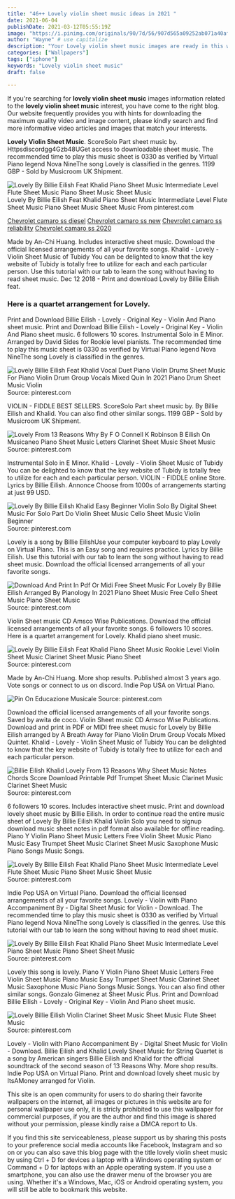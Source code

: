 ```yaml
---
title: "46++ Lovely violin sheet music ideas in 2021 "
date: 2021-06-04
publishDate: 2021-03-12T05:55:19Z
image: "https://i.pinimg.com/originals/90/7d/56/907d565a09252ab071a40afea5de7761.png"
author: "Wayne" # use capitalize
description: "Your Lovely violin sheet music images are ready in this website. Lovely violin sheet music are a topic that is being searched for and liked by netizens today. You can Get the Lovely violin sheet music files here. Download all free vectors."
categories: ["Wallpapers"]
tags: ["iphone"]
keywords: "Lovely violin sheet music"
draft: false

---
```


If you're searching for **lovely violin sheet music** images information related to the **lovely violin sheet music** interest, you have come to the right  blog.  Our website frequently  provides you with  hints  for downloading  the maximum  quality video and image  content, please kindly search and find more informative video articles and images  that match your interests.

**Lovely Violin Sheet Music**. ScoreSolo Part sheet music by. Httpsdiscordgg4Gzb48UGet access to downloadable sheet music. The recommended time to play this music sheet is 0330 as verified by Virtual Piano legend Nova NineThe song Lovely is classified in the genres. 1199 GBP - Sold by Musicroom UK Shipment.

![Lovely By Billie Eilish Feat Khalid Piano Sheet Music Intermediate Level Flute Sheet Music Piano Sheet Music Sheet Music](https://i.pinimg.com/originals/bb/6a/fa/bb6afa02376c0b75df36fa3b042a1aa0.jpg "Lovely By Billie Eilish Feat Khalid Piano Sheet Music Intermediate Level Flute Sheet Music Piano Sheet Music Sheet Music")
Lovely By Billie Eilish Feat Khalid Piano Sheet Music Intermediate Level Flute Sheet Music Piano Sheet Music Sheet Music From pinterest.com

[Chevrolet camaro ss diesel](/chevrolet-camaro-ss-diesel/)
[Chevrolet camaro ss new](/chevrolet-camaro-ss-new/)
[Chevrolet camaro ss reliability](/chevrolet-camaro-ss-reliability/)
[Chevrolet camaro ss 2020](/chevrolet-camaro-ss-2020/)

Made by An-Chi Huang. Includes interactive sheet music. Download the official licensed arrangements of all your favorite songs. Khalid - Lovely - Violin Sheet Music of Tubidy You can be delighted to know that the key website of Tubidy is totally free to utilize for each and each particular person. Use this tutorial with our tab to learn the song without having to read sheet music. Dec 12 2018 - Print and download Lovely by Billie Eilish feat.

### Here is a quartet arrangement for Lovely.

Print and Download Billie Eilish - Lovely - Original Key - Violin And Piano sheet music. Print and Download Billie Eilish - Lovely - Original Key - Violin And Piano sheet music. 6 followers 10 scores. Instrumental Solo in E Minor. Arranged by David Sides for Rookie level pianists. The recommended time to play this music sheet is 0330 as verified by Virtual Piano legend Nova NineThe song Lovely is classified in the genres.


![Lovely Billie Eilish Feat Khalid Vocal Duet Piano Violin Drums Sheet Music For Piano Violin Drum Group Vocals Mixed Quin In 2021 Piano Drum Sheet Music Violin](https://i.pinimg.com/originals/b3/2b/01/b32b018bc5f9df6ad430402bba32dcc3.png "Lovely Billie Eilish Feat Khalid Vocal Duet Piano Violin Drums Sheet Music For Piano Violin Drum Group Vocals Mixed Quin In 2021 Piano Drum Sheet Music Violin")
Source: pinterest.com

VIOLIN - FIDDLE BEST SELLERS. ScoreSolo Part sheet music by. By Billie Eilish and Khalid. You can also find other similar songs. 1199 GBP - Sold by Musicroom UK Shipment.

![Lovely From 13 Reasons Why By F O Connell K Robinson B Eilish On Musicaneo Piano Sheet Music Letters Clarinet Sheet Music Sheet Music](https://i.pinimg.com/564x/37/45/db/3745db6d7b1cc543ffea1c1778629678.jpg "Lovely From 13 Reasons Why By F O Connell K Robinson B Eilish On Musicaneo Piano Sheet Music Letters Clarinet Sheet Music Sheet Music")
Source: pinterest.com

Instrumental Solo in E Minor. Khalid - Lovely - Violin Sheet Music of Tubidy You can be delighted to know that the key website of Tubidy is totally free to utilize for each and each particular person. VIOLIN - FIDDLE online Store. Lyrics by Billie Eilish. Annonce Choose from 1000s of arrangements starting at just 99 USD.

![Lovely By Billie Eilish Khalid Easy Beginner Violin Solo By Digital Sheet Music For Solo Part Do Violin Sheet Music Cello Sheet Music Violin Beginner](https://i.pinimg.com/originals/ba/fc/4b/bafc4b4df88dcfc240d8d2cc23fce2a5.png "Lovely By Billie Eilish Khalid Easy Beginner Violin Solo By Digital Sheet Music For Solo Part Do Violin Sheet Music Cello Sheet Music Violin Beginner")
Source: pinterest.com

Lovely is a song by Billie EilishUse your computer keyboard to play Lovely on Virtual Piano. This is an Easy song and requires practice. Lyrics by Billie Eilish. Use this tutorial with our tab to learn the song without having to read sheet music. Download the official licensed arrangements of all your favorite songs.

![Download And Print In Pdf Or Midi Free Sheet Music For Lovely By Billie Eilish Arranged By Pianology In 2021 Piano Sheet Music Free Cello Sheet Music Piano Sheet Music](https://i.pinimg.com/originals/0a/54/3b/0a543bb816c8f244296f92d273164498.png "Download And Print In Pdf Or Midi Free Sheet Music For Lovely By Billie Eilish Arranged By Pianology In 2021 Piano Sheet Music Free Cello Sheet Music Piano Sheet Music")
Source: pinterest.com

Violin Sheet music CD Amsco Wise Publications. Download the official licensed arrangements of all your favorite songs. 6 followers 10 scores. Here is a quartet arrangement for Lovely. Khalid piano sheet music.

![Lovely By Billie Eilish Feat Khalid Piano Sheet Music Rookie Level Violin Sheet Music Clarinet Sheet Music Piano Sheet](https://i.pinimg.com/736x/fa/a1/51/faa151815f2b97ae2ea7b46227d008ca.jpg "Lovely By Billie Eilish Feat Khalid Piano Sheet Music Rookie Level Violin Sheet Music Clarinet Sheet Music Piano Sheet")
Source: pinterest.com

Made by An-Chi Huang. More shop results. Published almost 3 years ago. Vote songs or connect to us on discord. Indie Pop USA on Virtual Piano.

![Pin On Educazione Musicale](https://i.pinimg.com/originals/20/08/02/200802400d685191150a488aa3c273fd.png "Pin On Educazione Musicale")
Source: pinterest.com

Download the official licensed arrangements of all your favorite songs. Saved by awita de coco. Violin Sheet music CD Amsco Wise Publications. Download and print in PDF or MIDI free sheet music for Lovely by Billie Eilish arranged by A Breath Away for Piano Violin Drum Group Vocals Mixed Quintet. Khalid - Lovely - Violin Sheet Music of Tubidy You can be delighted to know that the key website of Tubidy is totally free to utilize for each and each particular person.

![Billie Eilish Khalid Lovely From 13 Reasons Why Sheet Music Notes Chords Score Download Printable Pdf Trumpet Sheet Music Clarinet Music Clarinet Sheet Music](https://i.pinimg.com/564x/3a/b2/b7/3ab2b7f04b998183fa39a7e068bee0a9.jpg "Billie Eilish Khalid Lovely From 13 Reasons Why Sheet Music Notes Chords Score Download Printable Pdf Trumpet Sheet Music Clarinet Music Clarinet Sheet Music")
Source: pinterest.com

6 followers 10 scores. Includes interactive sheet music. Print and download lovely sheet music by Billie Eilish. In order to continue read the entire music sheet of Lovely By Billie Eilish Khalid Violin Solo you need to signup download music sheet notes in pdf format also available for offline reading. Piano Y Violin Piano Sheet Music Letters Free Violin Sheet Music Piano Music Easy Trumpet Sheet Music Clarinet Sheet Music Saxophone Music Piano Songs Music Songs.

![Lovely By Billie Eilish Feat Khalid Piano Sheet Music Intermediate Level Flute Sheet Music Piano Sheet Music Sheet Music](https://i.pinimg.com/originals/bb/6a/fa/bb6afa02376c0b75df36fa3b042a1aa0.jpg "Lovely By Billie Eilish Feat Khalid Piano Sheet Music Intermediate Level Flute Sheet Music Piano Sheet Music Sheet Music")
Source: pinterest.com

Indie Pop USA on Virtual Piano. Download the official licensed arrangements of all your favorite songs. Lovely - Violin with Piano Accompaniment By - Digital Sheet Music for Violin - Download. The recommended time to play this music sheet is 0330 as verified by Virtual Piano legend Nova NineThe song Lovely is classified in the genres. Use this tutorial with our tab to learn the song without having to read sheet music.

![Lovely By Billie Eilish Feat Khalid Piano Sheet Music Intermediate Level Piano Sheet Music Piano Sheet Sheet Music](https://i.pinimg.com/736x/7e/36/93/7e3693dd454becf37982e52b73df7ed5.jpg "Lovely By Billie Eilish Feat Khalid Piano Sheet Music Intermediate Level Piano Sheet Music Piano Sheet Sheet Music")
Source: pinterest.com

Lovely this song is lovely. Piano Y Violin Piano Sheet Music Letters Free Violin Sheet Music Piano Music Easy Trumpet Sheet Music Clarinet Sheet Music Saxophone Music Piano Songs Music Songs. You can also find other similar songs. Gonzalo Gimenez at Sheet Music Plus. Print and Download Billie Eilish - Lovely - Original Key - Violin And Piano sheet music.

![Lovely Billie Eilish Violin Clarinet Sheet Music Sheet Music Flute Sheet Music](https://i.pinimg.com/originals/90/7d/56/907d565a09252ab071a40afea5de7761.png "Lovely Billie Eilish Violin Clarinet Sheet Music Sheet Music Flute Sheet Music")
Source: pinterest.com

Lovely - Violin with Piano Accompaniment By - Digital Sheet Music for Violin - Download. Billie Eilish and Khalid Lovely Sheet Music for String Quartet is a song by American singers Billie Eilish and Khalid for the official soundtrack of the second season of 13 Reasons Why. More shop results. Indie Pop USA on Virtual Piano. Print and download lovely sheet music by ItsAMoney arranged for Violin.

This site is an open community for users to do sharing their favorite wallpapers on the internet, all images or pictures in this website are for personal wallpaper use only, it is stricly prohibited to use this wallpaper for commercial purposes, if you are the author and find this image is shared without your permission, please kindly raise a DMCA report to Us.

If you find this site serviceableness, please support us by sharing this posts to your preference social media accounts like Facebook, Instagram and so on or you can also save this blog page with the title lovely violin sheet music by using Ctrl + D for devices a laptop with a Windows operating system or Command + D for laptops with an Apple operating system. If you use a smartphone, you can also use the drawer menu of the browser you are using. Whether it's a Windows, Mac, iOS or Android operating system, you will still be able to bookmark this website.
